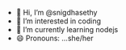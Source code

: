 - 👋 Hi, I’m @snigdhasethy
- 👀 I’m interested in coding
- 🌱 I’m currently learning nodejs
- 😄 Pronouns: ...she/her
  

